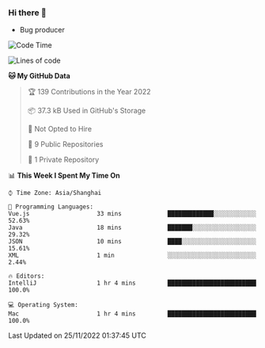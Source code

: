 ### Hi there 👋
* Bug producer
<!--START_SECTION:waka-->
![Code Time](http://img.shields.io/badge/Code%20Time-828%20hrs%208%20mins-blue)

![Lines of code](https://img.shields.io/badge/From%20Hello%20World%20I%27ve%20Written-34%20Thousand%20lines%20of%20code-blue)

**🐱 My GitHub Data** 

> 🏆 139 Contributions in the Year 2022
 > 
> 📦 37.3 kB Used in GitHub's Storage 
 > 
> 🚫 Not Opted to Hire
 > 
> 📜 9 Public Repositories 
 > 
> 🔑 1 Private Repository 
 > 
📊 **This Week I Spent My Time On** 

```text
⌚︎ Time Zone: Asia/Shanghai

💬 Programming Languages: 
Vue.js                   33 mins             █████████████░░░░░░░░░░░░   52.63% 
Java                     18 mins             ███████░░░░░░░░░░░░░░░░░░   29.32% 
JSON                     10 mins             ████░░░░░░░░░░░░░░░░░░░░░   15.61% 
XML                      1 min               ░░░░░░░░░░░░░░░░░░░░░░░░░   2.44%

🔥 Editors: 
IntelliJ                 1 hr 4 mins         █████████████████████████   100.0%

💻 Operating System: 
Mac                      1 hr 4 mins         █████████████████████████   100.0%

```


 Last Updated on 25/11/2022 01:37:45 UTC
<!--END_SECTION:waka-->
